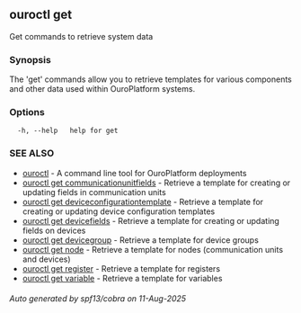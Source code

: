 ## ouroctl get

Get commands to retrieve system data

### Synopsis

The 'get' commands allow you to retrieve templates for various components and other data used within OuroPlatform systems.

### Options

```
  -h, --help   help for get
```

### SEE ALSO

* [ouroctl](ouroctl.md)	 - A command line tool for OuroPlatform deployments
* [ouroctl get communicationunitfields](ouroctl_get_communicationunitfields.md)	 - Retrieve a template for creating or updating fields in communication units
* [ouroctl get deviceconfigurationtemplate](ouroctl_get_deviceconfigurationtemplate.md)	 - Retrieve a template for creating or updating device configuration templates
* [ouroctl get devicefields](ouroctl_get_devicefields.md)	 - Retrieve a template for creating or updating fields on devices
* [ouroctl get devicegroup](ouroctl_get_devicegroup.md)	 - Retrieve a template for device groups
* [ouroctl get node](ouroctl_get_node.md)	 - Retrieve a template for nodes (communication units and devices)
* [ouroctl get register](ouroctl_get_register.md)	 - Retrieve a template for registers
* [ouroctl get variable](ouroctl_get_variable.md)	 - Retrieve a template for variables

###### Auto generated by spf13/cobra on 11-Aug-2025
